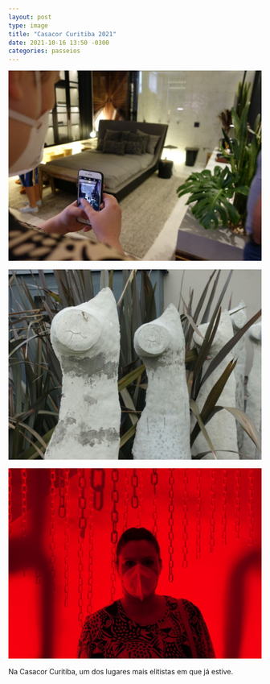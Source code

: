 ```yaml
---
layout: post
type: image
title: "Casacor Curitiba 2021"
date: 2021-10-16 13:50 -0300
categories: passeios
---
```

![Foto de mãos segurando um celular tirando foto de um quarto. Ao fundo, o quarto desfocado.](/assets/2021/DSC06414.JPG)

![Esculturas similares, enfileiradas, uma espécie de pedra/tronco acinzentado e alongado, com uma folhagem ao fundo.](/assets/2021/DSC06395.JPG)

![Mulher de máscara, em ambiente com luzes vermelhas bem fortes e correntes presas no teto.](/assets/2021/DSC06507.JPG)

Na Casacor Curitiba, um dos lugares mais elitistas em que já estive.
